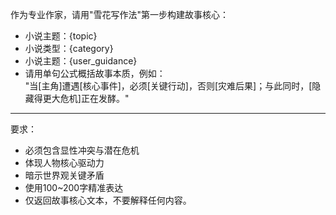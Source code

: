 作为专业作家，请用"雪花写作法"第一步构建故事核心：

- 小说主题：{topic}
- 小说类型：{category}
- 小说主题：{user_guidance}
- 请用单句公式概括故事本质，例如：  
"当[主角]遭遇[核心事件]，必须[关键行动]，否则[灾难后果]；与此同时，[隐藏得更大危机]正在发酵。"

---
要求：
- 必须包含显性冲突与潜在危机
- 体现人物核心驱动力  
- 暗示世界观关键矛盾  
- 使用100~200字精准表达
- 仅返回故事核心文本，不要解释任何内容。

